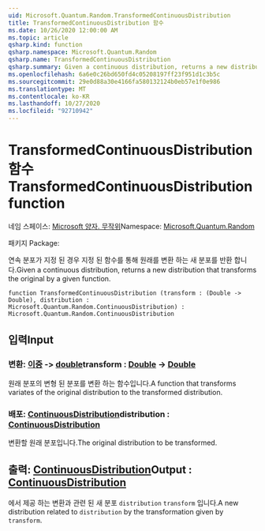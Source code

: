 ```yaml
---
uid: Microsoft.Quantum.Random.TransformedContinuousDistribution
title: TransformedContinuousDistribution 함수
ms.date: 10/26/2020 12:00:00 AM
ms.topic: article
qsharp.kind: function
qsharp.namespace: Microsoft.Quantum.Random
qsharp.name: TransformedContinuousDistribution
qsharp.summary: Given a continuous distribution, returns a new distribution that transforms the original by a given function.
ms.openlocfilehash: 6a6e0c26bd650fd4c05208197ff23f951d1c3b5c
ms.sourcegitcommit: 29e0d88a30e4166fa580132124b0eb57e1f0e986
ms.translationtype: MT
ms.contentlocale: ko-KR
ms.lasthandoff: 10/27/2020
ms.locfileid: "92710942"
---
```

# <a name="transformedcontinuousdistribution-function"></a><span data-ttu-id="63462-102">TransformedContinuousDistribution 함수</span><span class="sxs-lookup"><span data-stu-id="63462-102">TransformedContinuousDistribution function</span></span>

<span data-ttu-id="63462-103">네임 스페이스: [Microsoft 양자. 무작위](xref:Microsoft.Quantum.Random)</span><span class="sxs-lookup"><span data-stu-id="63462-103">Namespace: [Microsoft.Quantum.Random](xref:Microsoft.Quantum.Random)</span></span>

<span data-ttu-id="63462-104">패키지 [](https://nuget.org/packages/)</span><span class="sxs-lookup"><span data-stu-id="63462-104">Package: [](https://nuget.org/packages/)</span></span>


<span data-ttu-id="63462-105">연속 분포가 지정 된 경우 지정 된 함수를 통해 원래를 변환 하는 새 분포를 반환 합니다.</span><span class="sxs-lookup"><span data-stu-id="63462-105">Given a continuous distribution, returns a new distribution that transforms the original by a given function.</span></span>

```qsharp
function TransformedContinuousDistribution (transform : (Double -> Double), distribution : Microsoft.Quantum.Random.ContinuousDistribution) : Microsoft.Quantum.Random.ContinuousDistribution
```


## <a name="input"></a><span data-ttu-id="63462-106">입력</span><span class="sxs-lookup"><span data-stu-id="63462-106">Input</span></span>

### <a name="transform--double---double"></a><span data-ttu-id="63462-107">변환: [이중](xref:microsoft.quantum.lang-ref.double) -> [double](xref:microsoft.quantum.lang-ref.double)</span><span class="sxs-lookup"><span data-stu-id="63462-107">transform : [Double](xref:microsoft.quantum.lang-ref.double) -> [Double](xref:microsoft.quantum.lang-ref.double)</span></span>

<span data-ttu-id="63462-108">원래 분포의 변형 된 분포를 변환 하는 함수입니다.</span><span class="sxs-lookup"><span data-stu-id="63462-108">A function that transforms variates of the original distribution to the transformed distribution.</span></span>


### <a name="distribution--continuousdistribution"></a><span data-ttu-id="63462-109">배포: [ContinuousDistribution](xref:Microsoft.Quantum.Random.ContinuousDistribution)</span><span class="sxs-lookup"><span data-stu-id="63462-109">distribution : [ContinuousDistribution](xref:Microsoft.Quantum.Random.ContinuousDistribution)</span></span>

<span data-ttu-id="63462-110">변환할 원래 분포입니다.</span><span class="sxs-lookup"><span data-stu-id="63462-110">The original distribution to be transformed.</span></span>



## <a name="output--continuousdistribution"></a><span data-ttu-id="63462-111">출력: [ContinuousDistribution](xref:Microsoft.Quantum.Random.ContinuousDistribution)</span><span class="sxs-lookup"><span data-stu-id="63462-111">Output : [ContinuousDistribution](xref:Microsoft.Quantum.Random.ContinuousDistribution)</span></span>

<span data-ttu-id="63462-112">에서 제공 하는 변환과 관련 된 새 분포 `distribution` `transform` 입니다.</span><span class="sxs-lookup"><span data-stu-id="63462-112">A new distribution related to `distribution` by the transformation given by `transform`.</span></span>